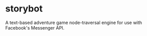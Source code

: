# storybot

A text-based adventure game node-traversal engine for use with Facebook's Messenger API.
